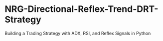 # NRG-Directional-Reflex-Trend-DRT-Strategy
Building a Trading Strategy with ADX, RSI, and Reflex Signals in Python
